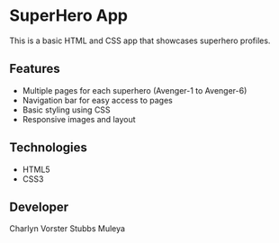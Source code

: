 # SuperHero App

This is a basic HTML and CSS app that showcases superhero profiles.

## Features
- Multiple pages for each superhero (Avenger-1 to Avenger-6)
- Navigation bar for easy access to pages
- Basic styling using CSS
- Responsive images and layout

## Technologies
- HTML5
- CSS3

## Developer
Charlyn Vorster Stubbs Muleya
